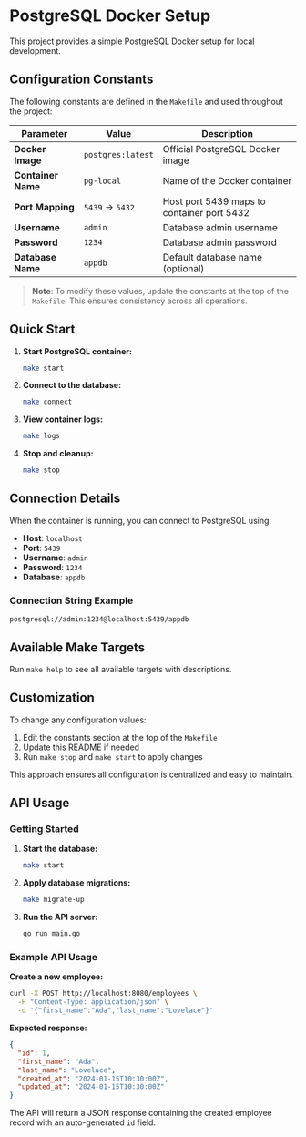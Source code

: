 # PostgreSQL Docker Setup

This project provides a simple PostgreSQL Docker setup for local development.

## Configuration Constants

The following constants are defined in the `Makefile` and used throughout the project:

| Parameter | Value | Description |
|-----------|-------|-------------|
| **Docker Image** | `postgres:latest` | Official PostgreSQL Docker image |
| **Container Name** | `pg-local` | Name of the Docker container |
| **Port Mapping** | `5439` → `5432` | Host port 5439 maps to container port 5432 |
| **Username** | `admin` | Database admin username |
| **Password** | `1234` | Database admin password |
| **Database Name** | `appdb` | Default database name (optional) |

> **Note**: To modify these values, update the constants at the top of the `Makefile`. This ensures consistency across all operations.

## Quick Start

1. **Start PostgreSQL container:**
   ```bash
   make start
   ```

2. **Connect to the database:**
   ```bash
   make connect
   ```

3. **View container logs:**
   ```bash
   make logs
   ```

4. **Stop and cleanup:**
   ```bash
   make stop
   ```

## Connection Details

When the container is running, you can connect to PostgreSQL using:

- **Host**: `localhost`
- **Port**: `5439`
- **Username**: `admin`
- **Password**: `1234`
- **Database**: `appdb`

### Connection String Example
```
postgresql://admin:1234@localhost:5439/appdb
```

## Available Make Targets

Run `make help` to see all available targets with descriptions.

## Customization

To change any configuration values:

1. Edit the constants section at the top of the `Makefile`
2. Update this README if needed
3. Run `make stop` and `make start` to apply changes

This approach ensures all configuration is centralized and easy to maintain.

## API Usage

### Getting Started

1. **Start the database:**
   ```bash
   make start
   ```

2. **Apply database migrations:**
   ```bash
   make migrate-up
   ```

3. **Run the API server:**
   ```bash
   go run main.go
   ```

### Example API Usage

**Create a new employee:**
```bash
curl -X POST http://localhost:8080/employees \
  -H "Content-Type: application/json" \
  -d '{"first_name":"Ada","last_name":"Lovelace"}'
```

**Expected response:**
```json
{
  "id": 1,
  "first_name": "Ada",
  "last_name": "Lovelace",
  "created_at": "2024-01-15T10:30:00Z",
  "updated_at": "2024-01-15T10:30:00Z"
}
```

The API will return a JSON response containing the created employee record with an auto-generated `id` field.
